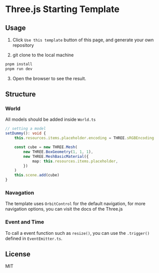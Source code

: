 # Three.js Starting Template

## Usage

1. Click `Use this template` button of this page, and generate your own repository

2. git clone to the local machine

```bash
pnpm install
pnpm run dev
```

3. Open the browser to see the result.

## Structure

### World

All models should be added inside `World.ts`

```ts
// setting a model
setDummy(): void {
    this.resources.items.placeholder.encoding = THREE.sRGBEncoding

    const cube = new THREE.Mesh(
        new THREE.BoxGeometry(1, 1, 1),
        new THREE.MeshBasicMaterial({
            map: this.resources.items.placeholder,
        })
    )
    this.scene.add(cube)
}
```

### Navagation

The template uses `OrbitControl` for the default navigation, for more navigation options, you can visit the docs of the Three.js

### Event and Time

To call a event function such as `resize()`, you can use the `.trigger()` defined in `EventEmitter.ts`.

## License

MIT
